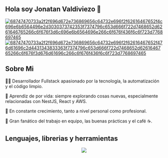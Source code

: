 ## Hola soy Jonatan Valdiviezo 👋 

[![68747470733a2f2f696d672e736869656c64732e696f2f62616467652f4c696e6b6564496e2d3030373742353f7374796c653d666f722d7468652d6261646765266c6f676f3d6c696e6b6564696e266c6f676f436f6c6f723d7768697465](https://github.com/user-attachments/assets/bbc41fdc-8dae-4f65-9658-0ae8ab8bf64b)](https://www.linkedin.com/in/jonatan-valdiviezo2205/) [![68747470733a2f2f696d672e736869656c64732e696f2f62616467652f476d61696c2d4431343833363f7374796c653d666f722d7468652d6261646765266c6f676f3d676d61696c266c6f676f436f6c6f723d7768697465](https://github.com/user-attachments/assets/7ebf62f6-16a4-4a97-9ad1-6ab84ee0c763)](mailto:valdiviezojonatan.2101@gmail.com)
<br />
## Sobre Mi

👨‍💻 Desarrollador Fullstack apasionado por la tecnología, la automatización y el código limpio.

🧠 Aprendiz de por vida: siempre explorando cosas nuevas, especialmente relacionadas con NestJS, React y AWS.

🌱 En constante crecimiento, tanto a nivel personal como profesional.

🤝 Gran fanático del trabajo en equipo, las buenas prácticas y el café ☕.
<br />

## Lenguajes, librerias y herramientas

<p align="center">
  <a href="https://skillicons.dev">
    <img src="https://skillicons.dev/icons?i=c,typescript,javascript,rust,python,nodejs,express,nest,next,react,svelte,tailwind,materialui,bootstrap,css,html,mysql,postgresql,sqlite,git,docker,aws,azure,jest,cypress,postman,figma,vim,github" />
  </a>
</p>
